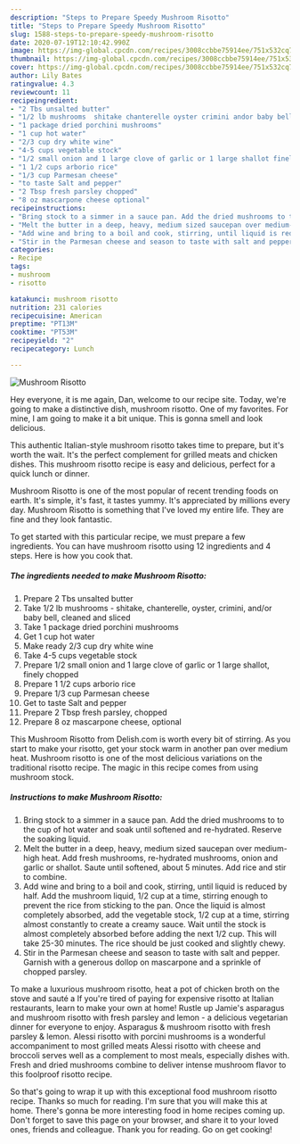 ```yaml
---
description: "Steps to Prepare Speedy Mushroom Risotto"
title: "Steps to Prepare Speedy Mushroom Risotto"
slug: 1588-steps-to-prepare-speedy-mushroom-risotto
date: 2020-07-19T12:10:42.990Z
image: https://img-global.cpcdn.com/recipes/3008ccbbe75914ee/751x532cq70/mushroom-risotto-recipe-main-photo.jpg
thumbnail: https://img-global.cpcdn.com/recipes/3008ccbbe75914ee/751x532cq70/mushroom-risotto-recipe-main-photo.jpg
cover: https://img-global.cpcdn.com/recipes/3008ccbbe75914ee/751x532cq70/mushroom-risotto-recipe-main-photo.jpg
author: Lily Bates
ratingvalue: 4.3
reviewcount: 11
recipeingredient:
- "2 Tbs unsalted butter"
- "1/2 lb mushrooms  shitake chanterelle oyster crimini andor baby bell cleaned and sliced"
- "1 package dried porchini mushrooms"
- "1 cup hot water"
- "2/3 cup dry white wine"
- "4-5 cups vegetable stock"
- "1/2 small onion and 1 large clove of garlic or 1 large shallot finely chopped"
- "1 1/2 cups arborio rice"
- "1/3 cup Parmesan cheese"
- "to taste Salt and pepper"
- "2 Tbsp fresh parsley chopped"
- "8 oz mascarpone cheese optional"
recipeinstructions:
- "Bring stock to a simmer in a sauce pan. Add the dried mushrooms to to the cup of hot water and soak until softened and re-hydrated. Reserve the soaking liquid."
- "Melt the butter in a deep, heavy, medium sized saucepan over medium-high heat. Add fresh mushrooms, re-hydrated mushrooms, onion and garlic or shallot. Saute until softened, about 5 minutes. Add rice and stir to combine."
- "Add wine and bring to a boil and cook, stirring, until liquid is reduced by half. Add the mushroom liquid, 1/2 cup at a time, stirring enough to prevent the rice from sticking to the pan. Once the liquid is almost completely absorbed, add the vegetable stock, 1/2 cup at a time, stirring almost constantly to create a creamy sauce. Wait until the stock is almost completely absorbed before adding the next 1/2 cup. This will take 25-30 minutes. The rice should be just cooked and slightly chewy."
- "Stir in the Parmesan cheese and season to taste with salt and pepper. Garnish with a generous dollop on mascarpone and a sprinkle of chopped parsley."
categories:
- Recipe
tags:
- mushroom
- risotto

katakunci: mushroom risotto 
nutrition: 231 calories
recipecuisine: American
preptime: "PT13M"
cooktime: "PT53M"
recipeyield: "2"
recipecategory: Lunch

---
```



![Mushroom Risotto](https://img-global.cpcdn.com/recipes/3008ccbbe75914ee/751x532cq70/mushroom-risotto-recipe-main-photo.jpg)

Hey everyone, it is me again, Dan, welcome to our recipe site. Today, we're going to make a distinctive dish, mushroom risotto. One of my favorites. For mine, I am going to make it a bit unique. This is gonna smell and look delicious.

This authentic Italian-style mushroom risotto takes time to prepare, but it&#39;s worth the wait. It&#39;s the perfect complement for grilled meats and chicken dishes. This mushroom risotto recipe is easy and delicious, perfect for a quick lunch or dinner.

Mushroom Risotto is one of the most popular of recent trending foods on earth. It's simple, it's fast, it tastes yummy. It's appreciated by millions every day. Mushroom Risotto is something that I've loved my entire life. They are fine and they look fantastic.


To get started with this particular recipe, we must prepare a few ingredients. You can have mushroom risotto using 12 ingredients and 4 steps. Here is how you cook that.

<!--inarticleads1-->

##### The ingredients needed to make Mushroom Risotto:

1. Prepare 2 Tbs unsalted butter
1. Take 1/2 lb mushrooms - shitake, chanterelle, oyster, crimini, and/or baby bell, cleaned and sliced
1. Take 1 package dried porchini mushrooms
1. Get 1 cup hot water
1. Make ready 2/3 cup dry white wine
1. Take 4-5 cups vegetable stock
1. Prepare 1/2 small onion and 1 large clove of garlic or 1 large shallot, finely chopped
1. Prepare 1 1/2 cups arborio rice
1. Prepare 1/3 cup Parmesan cheese
1. Get to taste Salt and pepper
1. Prepare 2 Tbsp fresh parsley, chopped
1. Prepare 8 oz mascarpone cheese, optional


This Mushroom Risotto from Delish.com is worth every bit of stirring. As you start to make your risotto, get your stock warm in another pan over medium heat. Mushroom risotto is one of the most delicious variations on the traditional risotto recipe. The magic in this recipe comes from using mushroom stock. 

<!--inarticleads2-->

##### Instructions to make Mushroom Risotto:

1. Bring stock to a simmer in a sauce pan. Add the dried mushrooms to to the cup of hot water and soak until softened and re-hydrated. Reserve the soaking liquid.
1. Melt the butter in a deep, heavy, medium sized saucepan over medium-high heat. Add fresh mushrooms, re-hydrated mushrooms, onion and garlic or shallot. Saute until softened, about 5 minutes. Add rice and stir to combine.
1. Add wine and bring to a boil and cook, stirring, until liquid is reduced by half. Add the mushroom liquid, 1/2 cup at a time, stirring enough to prevent the rice from sticking to the pan. Once the liquid is almost completely absorbed, add the vegetable stock, 1/2 cup at a time, stirring almost constantly to create a creamy sauce. Wait until the stock is almost completely absorbed before adding the next 1/2 cup. This will take 25-30 minutes. The rice should be just cooked and slightly chewy.
1. Stir in the Parmesan cheese and season to taste with salt and pepper. Garnish with a generous dollop on mascarpone and a sprinkle of chopped parsley.


To make a luxurious mushroom risotto, heat a pot of chicken broth on the stove and sauté a If you&#39;re tired of paying for expensive risotto at Italian restaurants, learn to make your own at home! Rustle up Jamie&#39;s asparagus and mushroom risotto with fresh parsley and lemon - a delicious vegetarian dinner for everyone to enjoy. Asparagus &amp; mushroom risotto with fresh parsley &amp; lemon. Alessi risotto with porcini mushrooms is a wonderful accompaniment to most grilled meats Alessi risotto with cheese and broccoli serves well as a complement to most meals, especially dishes with. Fresh and dried mushrooms combine to deliver intense mushroom flavor to this foolproof risotto recipe. 

So that's going to wrap it up with this exceptional food mushroom risotto recipe. Thanks so much for reading. I'm sure that you will make this at home. There's gonna be more interesting food in home recipes coming up. Don't forget to save this page on your browser, and share it to your loved ones, friends and colleague. Thank you for reading. Go on get cooking!
